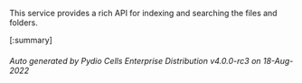 






This service provides a rich API for indexing and searching the files and folders.

[:summary]

###### Auto generated by Pydio Cells Enterprise Distribution v4.0.0-rc3 on 18-Aug-2022
